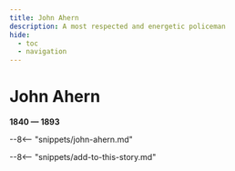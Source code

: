 ```yaml
---
title: John Ahern
description: A most respected and energetic policeman
hide:
  - toc
  - navigation 
---
```


# John Ahern

**1840 — 1893**

--8<-- "snippets/john-ahern.md"

--8<-- "snippets/add-to-this-story.md"